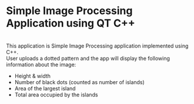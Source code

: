 # Simple Image Processing Application using QT C++
<br>
This application is Simple Image Processing application implemented using C++. <br>User uploads a dotted pattern and the app will display the following information about the image:
<ul>
<li>Height &amp; width</li>
<li>Number of black dots (counted as number of islands)</li>
<li>Area of the largest island</li>
<li>Total area occupied by the islands</li>
</ul>
